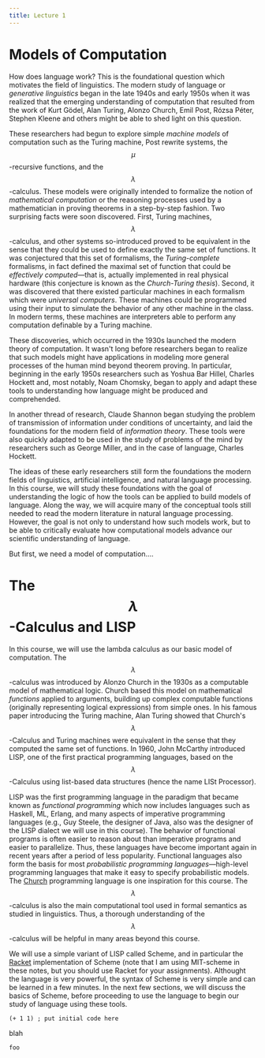 ```yaml
---
title: Lecture 1
---
```


# Models of Computation

How does language work? This is the foundational question which motivates the field of linguistics. The modern study of language or *generative linguistics* began in the late 1940s and early 1950s when it was realized that the emerging understanding of computation that resulted from the work of Kurt Gödel, Alan Turing, Alonzo Church, Emil Post, Rózsa Péter, Stephen Kleene and others might be able to shed light on this question. 

These researchers had begun to explore simple *machine models* of computation such as the Turing machine, Post rewrite systems, the $$\mu$$-recursive functions, and the $$\lambda$$-calculus. These models were originally intended to formalize the notion of *mathematical computation* or the reasoning processes used by a mathematician in proving theorems in a step-by-step fashion. Two surprising facts were soon discovered. First, Turing machines, $$\lambda$$-calculus, and other systems so-introduced proved to be equivalent in the sense that they could be used to define exactly the same set of functions. It was conjectured that this set of formalisms, the *Turing-complete* formalisms,  in fact defined the maximal set of function that could be *effectively computed*&mdash;that is, actually implemented in real physical hardware (this conjecture is known as the *Church-Turing thesis*).  Second, it was discovered that there existed particular machines in each formalism which were *universal computers*. These machines could be programmed using their input to simulate the behavior of any other machine in the class. In modern terms, these machines are interpreters able to perform any computation definable by a Turing machine.

These discoveries, which occurred in the 1930s launched the modern theory of computation. It wasn't long before researchers began to realize that such models might have applications in modeling more general processes of the human mind beyond theorem proving. In particular, beginning in the early 1950s researchers such as Yoshua Bar Hillel, Charles Hockett and, most notably, Noam Chomsky, began to apply and adapt these tools to understanding how language might be produced and comprehended. 

In another thread of research, Claude Shannon began studying the problem of transmission of information under conditions of uncertainty, and laid the foundations for the modern field of *information theory*. These tools were also quickly adapted to be used in the study of problems of the mind by researchers such as George Miller, and in the case of language, Charles Hockett. 

The ideas of  these early researchers still form the foundations the modern fields of linguistics, artificial intelligence, and natural language processing. In this course, we will study these foundations with the goal of understanding the logic of how the tools can be applied to build models of language. Along the way, we will acquire many of the conceptual tools still needed to read the modern literature in natural language processing. However, the goal is not only to understand how such models work, but to be able to critically evaluate how computational models advance our scientific understanding of language. 

But first, we need a model of computation....

# The $$\lambda$$-Calculus and LISP

In this course, we will use the lambda calculus as our basic model of computation. The $$\lambda$$-calculus was introduced by Alonzo Church in the 1930s as a computable model of mathematical logic. Church based this model on mathematical *functions* applied to arguments, building up complex computable functions (originally representing logical expressions) from simple ones. In his famous paper introducing the Turing machine, Alan Turing showed that Church's $$\lambda$$-Calculus and Turing machines were equivalent in the sense that they computed the same set of functions. In  1960, John McCarthy introduced LISP, one of the first practical programming languages, based on the $$\lambda$$-Calculus using list-based data structures (hence the name LISt Processor).

LISP was the first programming language in the paradigm that became known as *functional programming* which now includes languages such as Haskell, ML, Erlang, and many aspects of imperative programming languages (e.g., Guy Steele, the designer of Java, also was the designer of the LISP dialect we will use in this course). The behavior of functional programs is often easier to reason about than imperative programs and easier to parallelize. Thus, these languages have become important again in recent years after a period of less popularity. Functional languages also form the basis for most *probabilistic programming languages*&mdash;high-level programming languages that make it easy to specify probabilistic models. The [Church](http://projects.csail.mit.edu/church/wiki/Church) programming language is one inspiration for this course.  The $$\lambda$$-calculus is also the main computational tool used in formal semantics as studied in linguistics. Thus, a thorough understanding of the $$\lambda$$-calculus will be helpful in many areas beyond this course. 

We will use a simple variant of LISP called Scheme, and in particular the [Racket](https://racket-lang.org/) implementation of Scheme (note that I am using MIT-scheme in these notes, but you should use Racket for your assignments). Althought the language is very powerful, the syntax of Scheme is very simple and can be learned in a few minutes. In the next few sections, we will discuss the basics of Scheme, before proceeding to use the language to begin our study of language using these tools. 


```
(+ 1 1) ; put initial code here
```

blah

```
foo
```
